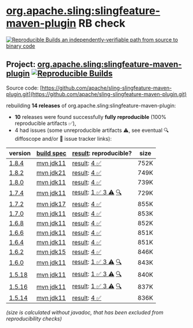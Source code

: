 [org.apache.sling:slingfeature-maven-plugin](https://central.sonatype.com/artifact/org.apache.sling/slingfeature-maven-plugin/versions) RB check
=======

[![Reproducible Builds](https://reproducible-builds.org/images/logos/rb.svg) an independently-verifiable path from source to binary code](https://reproducible-builds.org/)

## Project: [org.apache.sling:slingfeature-maven-plugin](https://central.sonatype.com/artifact/org.apache.sling/slingfeature-maven-plugin/versions) [![Reproducible Builds](https://img.shields.io/endpoint?url=https://raw.githubusercontent.com/jvm-repo-rebuild/reproducible-central/master/content/org/apache/sling/slingfeature-maven-plugin/badge.json)](https://github.com/jvm-repo-rebuild/reproducible-central/blob/master/content/org/apache/sling/slingfeature-maven-plugin/README.md)

Source code: [https://github.com/apache/sling-slingfeature-maven-plugin.git](https://github.com/apache/sling-slingfeature-maven-plugin.git)

rebuilding **14 releases** of org.apache.sling:slingfeature-maven-plugin:
- **10** releases were found successfully **fully reproducible** (100% reproducible artifacts :white_check_mark:),
- 4 had issues (some unreproducible artifacts :warning:, see eventual :mag: diffoscope and/or :memo: issue tracker links):

| version | [build spec](/BUILDSPEC.md) | [result](https://reproducible-builds.org/docs/jvm/): reproducible? | size |
| -- | --------- | ------ | -- |
| [1.8.4](https://central.sonatype.com/artifact/org.apache.sling/slingfeature-maven-plugin/1.8.4/pom) | [mvn jdk11](slingfeature-maven-plugin-1.8.4.buildspec) | [result](slingfeature-maven-plugin-1.8.4.buildinfo): [4 :white_check_mark: ](slingfeature-maven-plugin-1.8.4.buildcompare) | 752K |
| [1.8.2](https://central.sonatype.com/artifact/org.apache.sling/slingfeature-maven-plugin/1.8.2/pom) | [mvn jdk21](slingfeature-maven-plugin-1.8.2.buildspec) | [result](slingfeature-maven-plugin-1.8.2.buildinfo): [4 :white_check_mark: ](slingfeature-maven-plugin-1.8.2.buildcompare) | 749K |
| [1.8.0](https://central.sonatype.com/artifact/org.apache.sling/slingfeature-maven-plugin/1.8.0/pom) | [mvn jdk11](slingfeature-maven-plugin-1.8.0.buildspec) | [result](slingfeature-maven-plugin-1.8.0.buildinfo): [4 :white_check_mark: ](slingfeature-maven-plugin-1.8.0.buildcompare) | 739K |
| [1.7.4](https://central.sonatype.com/artifact/org.apache.sling/slingfeature-maven-plugin/1.7.4/pom) | [mvn jdk11](slingfeature-maven-plugin-1.7.4.buildspec) | [result](slingfeature-maven-plugin-1.7.4.buildinfo): [1 :white_check_mark:  3 :warning:](slingfeature-maven-plugin-1.7.4.buildcompare) [:mag:](slingfeature-maven-plugin-1.7.4.diffoscope) | 729K |
| [1.7.2](https://central.sonatype.com/artifact/org.apache.sling/slingfeature-maven-plugin/1.7.2/pom) | [mvn jdk17](slingfeature-maven-plugin-1.7.2.buildspec) | [result](slingfeature-maven-plugin-1.7.2.buildinfo): [4 :white_check_mark: ](slingfeature-maven-plugin-1.7.2.buildcompare) | 855K |
| [1.7.0](https://central.sonatype.com/artifact/org.apache.sling/slingfeature-maven-plugin/1.7.0/pom) | [mvn jdk11](slingfeature-maven-plugin-1.7.0.buildspec) | [result](slingfeature-maven-plugin-1.7.0.buildinfo): [4 :white_check_mark: ](slingfeature-maven-plugin-1.7.0.buildcompare) | 853K |
| [1.6.8](https://central.sonatype.com/artifact/org.apache.sling/slingfeature-maven-plugin/1.6.8/pom) | [mvn jdk11](slingfeature-maven-plugin-1.6.8.buildspec) | [result](slingfeature-maven-plugin-1.6.8.buildinfo): [4 :white_check_mark: ](slingfeature-maven-plugin-1.6.8.buildcompare) | 852K |
| [1.6.6](https://central.sonatype.com/artifact/org.apache.sling/slingfeature-maven-plugin/1.6.6/pom) | [mvn jdk11](slingfeature-maven-plugin-1.6.6.buildspec) | [result](slingfeature-maven-plugin-1.6.6.buildinfo): [4 :white_check_mark: ](slingfeature-maven-plugin-1.6.6.buildcompare) | 851K |
| [1.6.4](https://central.sonatype.com/artifact/org.apache.sling/slingfeature-maven-plugin/1.6.4/pom) | [mvn jdk11](slingfeature-maven-plugin-1.6.4.buildspec) | [result](slingfeature-maven-plugin-1.6.4.buildinfo): [4 :white_check_mark: ](slingfeature-maven-plugin-1.6.4.buildcompare) | 851K |
| [1.6.2](https://central.sonatype.com/artifact/org.apache.sling/slingfeature-maven-plugin/1.6.2/pom) | [mvn jdk15](slingfeature-maven-plugin-1.6.2.buildspec) | [result](slingfeature-maven-plugin-1.6.2.buildinfo): [4 :white_check_mark: ](slingfeature-maven-plugin-1.6.2.buildcompare) | 846K |
| [1.6.0](https://central.sonatype.com/artifact/org.apache.sling/slingfeature-maven-plugin/1.6.0/pom) | [mvn jdk11](slingfeature-maven-plugin-1.6.0.buildspec) | [result](slingfeature-maven-plugin-1.6.0.buildinfo): [1 :white_check_mark:  3 :warning:](slingfeature-maven-plugin-1.6.0.buildcompare) [:mag:](slingfeature-maven-plugin-1.6.0.diffoscope) | 843K |
| [1.5.18](https://central.sonatype.com/artifact/org.apache.sling/slingfeature-maven-plugin/1.5.18/pom) | [mvn jdk11](slingfeature-maven-plugin-1.5.18.buildspec) | [result](slingfeature-maven-plugin-1.5.18.buildinfo): [1 :white_check_mark:  3 :warning:](slingfeature-maven-plugin-1.5.18.buildcompare) [:mag:](slingfeature-maven-plugin-1.5.18.diffoscope) | 840K |
| [1.5.16](https://central.sonatype.com/artifact/org.apache.sling/slingfeature-maven-plugin/1.5.16/pom) | [mvn jdk11](slingfeature-maven-plugin-1.5.16.buildspec) | [result](slingfeature-maven-plugin-1.5.16.buildinfo): [1 :white_check_mark:  3 :warning:](slingfeature-maven-plugin-1.5.16.buildcompare) [:mag:](slingfeature-maven-plugin-1.5.16.diffoscope) | 837K |
| [1.5.14](https://central.sonatype.com/artifact/org.apache.sling/slingfeature-maven-plugin/1.5.14/pom) | [mvn jdk11](slingfeature-maven-plugin-1.5.14.buildspec) | [result](slingfeature-maven-plugin-1.5.14.buildinfo): [4 :white_check_mark: ](slingfeature-maven-plugin-1.5.14.buildcompare) | 836K |

<i>(size is calculated without javadoc, that has been excluded from reproducibility checks)</i>
